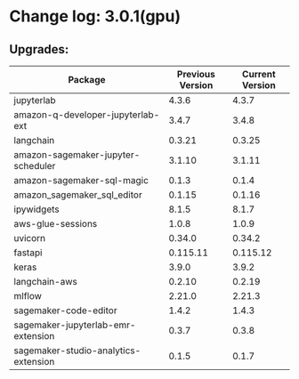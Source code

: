 # Change log: 3.0.1(gpu)

## Upgrades: 

Package | Previous Version | Current Version
---|---|---
jupyterlab|4.3.6|4.3.7
amazon-q-developer-jupyterlab-ext|3.4.7|3.4.8
langchain|0.3.21|0.3.25
amazon-sagemaker-jupyter-scheduler|3.1.10|3.1.11
amazon-sagemaker-sql-magic|0.1.3|0.1.4
amazon_sagemaker_sql_editor|0.1.15|0.1.16
ipywidgets|8.1.5|8.1.7
aws-glue-sessions|1.0.8|1.0.9
uvicorn|0.34.0|0.34.2
fastapi|0.115.11|0.115.12
keras|3.9.0|3.9.2
langchain-aws|0.2.10|0.2.19
mlflow|2.21.0|2.21.3
sagemaker-code-editor|1.4.2|1.4.3
sagemaker-jupyterlab-emr-extension|0.3.7|0.3.8
sagemaker-studio-analytics-extension|0.1.5|0.1.7
